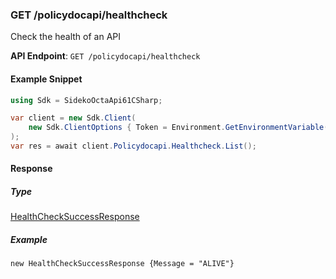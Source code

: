 
### GET /policydocapi/healthcheck <a name="list"></a>

Check the health of an API

**API Endpoint**: `GET /policydocapi/healthcheck`

#### Example Snippet

```csharp
using Sdk = SidekoOctaApi61CSharp;

var client = new Sdk.Client(
    new Sdk.ClientOptions { Token = Environment.GetEnvironmentVariable("API_TOKEN")! }
);
var res = await client.Policydocapi.Healthcheck.List();

```

#### Response

##### Type
[HealthCheckSuccessResponse](/SidekoOctaApi61CSharp/Types/HealthCheckSuccessResponse.cs)

##### Example
`new HealthCheckSuccessResponse {Message = "ALIVE"}`
